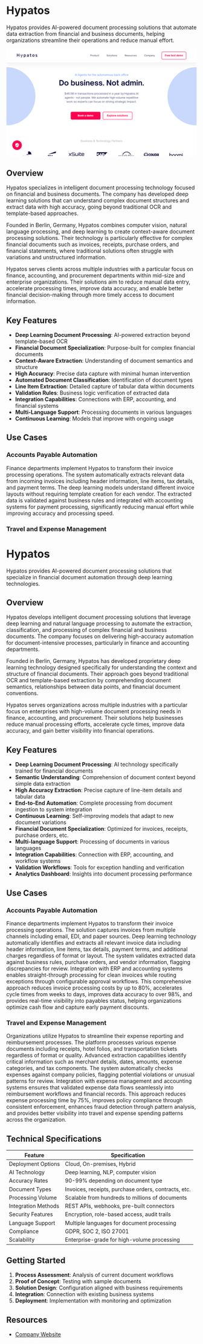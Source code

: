 
# Hypatos

Hypatos provides AI-powered document processing solutions that automate data extraction from financial and business documents, helping organizations streamline their operations and reduce manual effort.

![Hypatos](./assets/hypatos.png)

## Overview

Hypatos specializes in intelligent document processing technology focused on financial and business documents. The company has developed deep learning solutions that can understand complex document structures and extract data with high accuracy, going beyond traditional OCR and template-based approaches.

Founded in Berlin, Germany, Hypatos combines computer vision, natural language processing, and deep learning to create context-aware document processing solutions. Their technology is particularly effective for complex financial documents such as invoices, receipts, purchase orders, and financial statements, where traditional solutions often struggle with variations and unstructured information.

Hypatos serves clients across multiple industries with a particular focus on finance, accounting, and procurement departments within mid-size and enterprise organizations. Their solutions aim to reduce manual data entry, accelerate processing times, improve data accuracy, and enable better financial decision-making through more timely access to document information.

## Key Features

- **Deep Learning Document Processing**: AI-powered extraction beyond template-based OCR
- **Financial Document Specialization**: Purpose-built for complex financial documents
- **Context-Aware Extraction**: Understanding of document semantics and structure
- **High Accuracy**: Precise data capture with minimal human intervention
- **Automated Document Classification**: Identification of document types
- **Line Item Extraction**: Detailed capture of tabular data within documents
- **Validation Rules**: Business logic verification of extracted data
- **Integration Capabilities**: Connections with ERP, accounting, and financial systems
- **Multi-Language Support**: Processing documents in various languages
- **Continuous Learning**: Models that improve with ongoing usage

## Use Cases

### Accounts Payable Automation

Finance departments implement Hypatos to transform their invoice processing operations. The system automatically extracts relevant data from incoming invoices including header information, line items, tax details, and payment terms. The deep learning models understand different invoice layouts without requiring template creation for each vendor. The extracted data is validated against business rules and integrated with accounting systems for payment processing, significantly reducing manual effort while improving accuracy and processing speed.

### Travel and Expense Management
# Hypatos

Hypatos provides AI-powered document processing solutions that specialize in financial document automation through deep learning technologies.

## Overview

Hypatos develops intelligent document processing solutions that leverage deep learning and natural language processing to automate the extraction, classification, and processing of complex financial and business documents. The company focuses on delivering high-accuracy automation for document-intensive processes, particularly in finance and accounting departments.

Founded in Berlin, Germany, Hypatos has developed proprietary deep learning technology designed specifically for understanding the context and structure of financial documents. Their approach goes beyond traditional OCR and template-based extraction by comprehending document semantics, relationships between data points, and financial document conventions.

Hypatos serves organizations across multiple industries with a particular focus on enterprises with high-volume document processing needs in finance, accounting, and procurement. Their solutions help businesses reduce manual processing efforts, accelerate cycle times, improve data accuracy, and gain better visibility into financial operations.

## Key Features

- **Deep Learning Document Processing**: AI technology specifically trained for financial documents
- **Semantic Understanding**: Comprehension of document context beyond simple data extraction
- **High Accuracy Extraction**: Precise capture of line-item details and tabular data
- **End-to-End Automation**: Complete processing from document ingestion to system integration
- **Continuous Learning**: Self-improving models that adapt to new document variations
- **Financial Document Specialization**: Optimized for invoices, receipts, purchase orders, etc.
- **Multi-language Support**: Processing of documents in various languages
- **Integration Capabilities**: Connection with ERP, accounting, and workflow systems
- **Validation Workflows**: Tools for exception handling and verification
- **Analytics Dashboard**: Insights into document processing performance

## Use Cases

### Accounts Payable Automation

Finance departments implement Hypatos to transform their invoice processing operations. The solution captures invoices from multiple channels including email, EDI, and paper sources. Deep learning technology automatically identifies and extracts all relevant invoice data including header information, line items, tax details, payment terms, and additional charges regardless of format or layout. The system validates extracted data against business rules, purchase orders, and vendor information, flagging discrepancies for review. Integration with ERP and accounting systems enables straight-through processing for clean invoices while routing exceptions through configurable approval workflows. This comprehensive approach reduces invoice processing costs by up to 80%, accelerates cycle times from weeks to days, improves data accuracy to over 98%, and provides real-time visibility into payables status, helping organizations optimize cash flow and capture early payment discounts.

### Travel and Expense Management

Organizations utilize Hypatos to streamline their expense reporting and reimbursement processes. The platform processes various expense documents including receipts, hotel folios, and transportation tickets regardless of format or quality. Advanced extraction capabilities identify critical information such as merchant details, dates, amounts, expense categories, and tax components. The system automatically checks expenses against company policies, flagging potential violations or unusual patterns for review. Integration with expense management and accounting systems ensures that validated expense data flows seamlessly into reimbursement workflows and financial records. This approach reduces expense processing time by 75%, improves policy compliance through consistent enforcement, enhances fraud detection through pattern analysis, and provides better visibility into travel and expense spending patterns across the organization.

## Technical Specifications

| Feature | Specification |
|---------|---------------|
| Deployment Options | Cloud, On-premises, Hybrid |
| AI Technology | Deep learning, NLP, computer vision |
| Accuracy Rates | 90-99% depending on document type |
| Document Types | Invoices, receipts, purchase orders, contracts, etc. |
| Processing Volume | Scalable from hundreds to millions of documents |
| Integration Methods | REST APIs, webhooks, pre-built connectors |
| Security Features | Encryption, role-based access, audit trails |
| Language Support | Multiple languages for document processing |
| Compliance | GDPR, SOC 2, ISO 27001 |
| Scalability | Enterprise-grade for high-volume processing |

## Getting Started

1. **Process Assessment**: Analysis of current document workflows
2. **Proof of Concept**: Testing with sample documents
3. **Solution Design**: Configuration aligned with business requirements
4. **Integration**: Connection with existing business systems
5. **Deployment**: Implementation with monitoring and optimization

## Resources

- [Company Website](https://hypatos.ai/)

